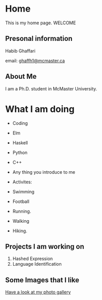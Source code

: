 
# Home

This is my home page. WELCOME

## Presonal information

Habib Ghaffari

email: [ghaffh1@mcmaster.ca](mailto:ghaffh1@mcmaste.ca)

## About Me

I am a Ph.D. student in McMaster University.


# What I am doing

* Coding 
 * Elm
 * Haskell
 * Python
 * C++
 * Any thing you introduce to me

* Activites:
 * Swimming
 * Football
 * Running.
 * Walking
 * Hiking.

## Projects I am working on

1. Hashed Expression
2. Language Identification

## Some Images that I like
[Have a look at my photo gallery](/gallery.md)


